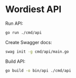 # Wordiest API

Run API:

```bash
go run ./cmd/api
```

Create Swagger docs:

```bash
swag init -g cmd/api/main.go
```

Build API:

```bash
go build -o bin/api ./cmd/api
```
